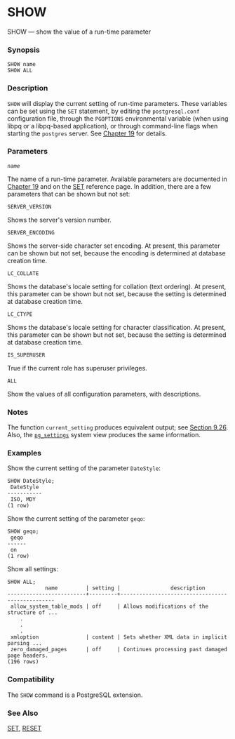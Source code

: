 # SHOW

SHOW — show the value of a run-time parameter

### Synopsis

```text
SHOW name
SHOW ALL
```

### Description

`SHOW` will display the current setting of run-time parameters. These variables can be set using the `SET` statement, by editing the `postgresql.conf` configuration file, through the `PGOPTIONS` environmental variable \(when using libpq or a libpq-based application\), or through command-line flags when starting the `postgres` server. See [Chapter 19](https://www.postgresql.org/docs/10/static/runtime-config.html) for details.

### Parameters

_`name`_

The name of a run-time parameter. Available parameters are documented in [Chapter 19](https://www.postgresql.org/docs/10/static/runtime-config.html) and on the [SET](https://www.postgresql.org/docs/10/static/sql-set.html) reference page. In addition, there are a few parameters that can be shown but not set:

`SERVER_VERSION`

Shows the server's version number.

`SERVER_ENCODING`

Shows the server-side character set encoding. At present, this parameter can be shown but not set, because the encoding is determined at database creation time.

`LC_COLLATE`

Shows the database's locale setting for collation \(text ordering\). At present, this parameter can be shown but not set, because the setting is determined at database creation time.

`LC_CTYPE`

Shows the database's locale setting for character classification. At present, this parameter can be shown but not set, because the setting is determined at database creation time.

`IS_SUPERUSER`

True if the current role has superuser privileges.

`ALL`

Show the values of all configuration parameters, with descriptions.

### Notes

The function `current_setting` produces equivalent output; see [Section 9.26](https://www.postgresql.org/docs/10/static/functions-admin.html). Also, the [`pg_settings`](https://www.postgresql.org/docs/10/static/view-pg-settings.html) system view produces the same information.

### Examples

Show the current setting of the parameter `DateStyle`:

```text
SHOW DateStyle;
 DateStyle
-----------
 ISO, MDY
(1 row)
```

Show the current setting of the parameter `geqo`:

```text
SHOW geqo;
 geqo
------
 on
(1 row)
```

Show all settings:

```text
SHOW ALL;
            name         | setting |                description                                                          
-------------------------+---------+-------------------------------------------------
 allow_system_table_mods | off     | Allows modifications of the structure of ...
    .
    .
    .
 xmloption               | content | Sets whether XML data in implicit parsing ...
 zero_damaged_pages      | off     | Continues processing past damaged page headers.
(196 rows)
```

### Compatibility

The `SHOW` command is a PostgreSQL extension.

### See Also

[SET](set.md), [RESET](reset.md)

